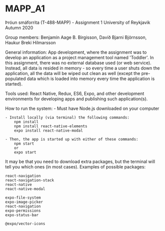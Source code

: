# MAPP_A1

Þróun smáforrita (T-488-MAPP) - Assignment 1
University of Reykjavik
Autumn 2020

Group members:
Benjamín Aage B. Birgisson,
Davíð Bjarni Björnsson,
Haukur Breki Hilmarsson

General information:
App development, where the assignment was to develop an application as a project management tool named 'Toddler'.
In this assignment, there was no external database used (or web service). Instead, all data is resided in memory - so every time a user shuts down the application, all the data will be wiped out clean as well (except the pre-populated data which is loaded into memory every time the application is started).

Tools used:
React Native, Redux, ES6, Expo, and other development environments
for developing apps and publishing such application(s).

How to run the system: - Must have Node.js downloaded on your computer

    - Install locally (via terminal) the following commands:
        npm install
        npm install react-native-elements
        expo install react-native-modal

    - Then, the app is started up with either of these commands:
        npm start
        or
        expo start

It may be that you need to download extra packages, but the terminal will tell you which ones (in most cases).
Examples of possible packages:

    react-navigation
    react-navigation-stack
    react-native
    react-native-modal

    expo-file-system
    expo-image-picker
    react-navigation
    expo-permissions
    expo-status-bar

    @expo/vector-icons
